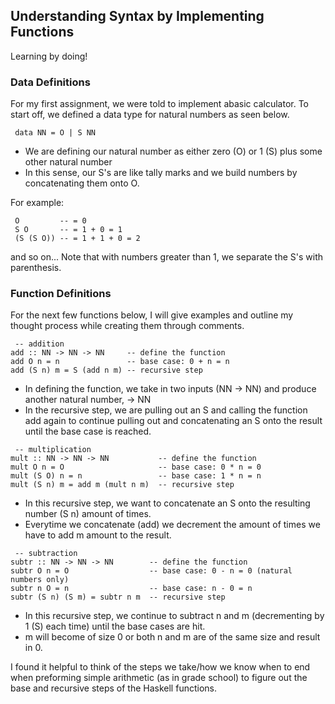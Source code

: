 ## **Understanding Syntax by Implementing Functions**
Learning by doing!

### **Data Definitions**

For my first assignment, we were told to implement abasic calculator. To start off, we defined a data type for natural numbers as seen below. 

<pre><code> data NN = O | S NN 
</code></pre>
* We are defining our natural number as either zero (O) or 1 (S) plus some other natural number 
* In this sense, our S's are like tally marks and we build numbers by concatenating them onto O. 

For example:
<pre><code> O         -- = 0
 S O       -- = 1 + 0 = 1
 (S (S O)) -- = 1 + 1 + 0 = 2
</code></pre>

and so on... Note that with numbers greater than 1, we separate the S's with parenthesis. 

### **Function Definitions**
For the next few functions below, I will give examples and outline my thought process while creating them through comments. 

<pre><code> -- addition
add :: NN -> NN -> NN     -- define the function 
add O n = n               -- base case: 0 + n = n
add (S n) m = S (add n m) -- recursive step</code></pre>

* In defining the function, we take in two inputs (NN -> NN) and produce another natural number, -> NN
* In the recursive step, we are pulling out an S and calling the function add again to continue pulling out and concatenating an S onto the result until the base case is reached. 

<pre><code> -- multiplication
mult :: NN -> NN -> NN           -- define the function
mult O n = O                     -- base case: 0 * n = 0
mult (S O) n = n                 -- base case: 1 * n = n
mult (S n) m = add m (mult n m)  -- recursive step </code></pre>
* In this recursive step, we want to concatenate an S onto the resulting number (S n) amount of times. 
* Everytime we concatenate (add) we decrement the amount of times we have to add m amount to the result. 

<pre><code> -- subtraction 
subtr :: NN -> NN -> NN        -- define the function
subtr O n = O                  -- base case: 0 - n = 0 (natural numbers only)
subtr n O = n                  -- base case: n - 0 = n
subtr (S n) (S m) = subtr n m  -- recursive step </code></pre>
* In this recursive step, we continue to subtract n and m (decrementing by 1 (S) each time) until the base cases are hit. 
* m will become of size 0 or both n and m are of the same size and result in 0. 


 I found it helpful to think of the steps we take/how we know when to end when preforming simple arithmetic (as in grade school) to figure out the base and recursive steps of the Haskell functions. 



